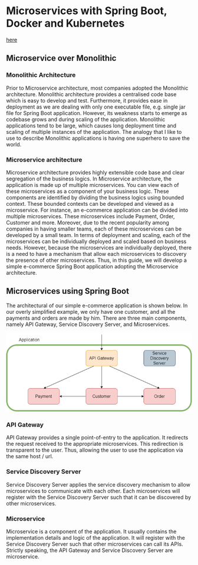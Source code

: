 # Microservices with Spring Boot, Docker and Kubernetes

[here](https://lauweitang.medium.com/microservices-with-spring-boot-docker-and-kubernetes-part-1-3f50bfca582e)

## Microservice over Monolithic

### Monolithic Architecture

Prior to Microservice architecture, most companies adopted the Monolithic architecture. Monolithic architecture provides a centralised code base which is easy to develop and test. Furthermore, it provides ease in deployment as we are dealing with only one executable file, e.g. single jar file for Spring Boot application. However, its weakness starts to emerge as codebase grows and during scaling of the application. Monolithic applications tend to be large, which causes long deployment time and scaling of multiple instances of the application. The analogy that I like to use to describe Monolithic applications is having one superhero to save the world.

### Microservice architecture

Microservice architecture provides highly extensible code base and clear segregation of the business logics. 
In Microservice architecture, the application is made up of multiple microservices. You can view each of these microservices as a component of your business logic. 
These components are identified by dividing the business logics using bounded context. These bounded contexts can be developed and viewed as a microservice. For instance, an e-commerce application can be divided into multiple microservices. 
These microservices include Payment, Order, Customer and more. 
Moreover, due to the recent popularity among companies in having smaller teams, each of these microservices can be developed by a small team. 
In terms of deployment and scaling, each of the microservices can be individually deployed and scaled based on business needs. 
However, because the microservices are individually deployed, there is a need to have a mechanism that allow each microservices to discovery the presence of other microservices. 
Thus, in this guide, we will develop a simple e-commerce Spring Boot application adopting the Microservice architecture.

## Microservices using Spring Boot
The architectural of our simple e-commerce application is shown below. In our overly simplified example, we only have one customer, and all the payments and orders are made by him. There are three main components, namely API Gateway, Service Discovery Server, and Microservices.

![schema](schema.png "The architecture schema")

### API Gateway
API Gateway provides a single point-of-entry to the application. It redirects the request received to the appropriate microservices. This redirection is transparent to the user. Thus, allowing the user to use the application via the same host / url.

### Service Discovery Server
Service Discovery Server applies the service discovery mechanism to allow microservices to communicate with each other. Each microservices will register with the Service Discovery Server such that it can be discovered by other microservices.

### Microservice
Microservice is a component of the application. It usually contains the implementation details and logic of the application. It will register with the Service Discovery Server such that other microservices can call its APIs. Strictly speaking, the API Gateway and Service Discovery Server are microservice.